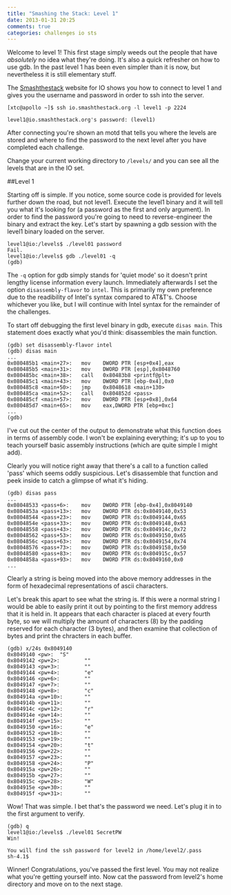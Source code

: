 ```yaml
---
title: "Smashing the Stack: Level 1"
date: 2013-01-31 20:25
comments: true
categories: challenges io sts
---
```


Welcome to level 1! This first stage simply weeds out the people that have _absolutely_ no idea what they're doing.
It's also a quick refresher on how to use gdb. In the past level 1 has been even simpler than it is now, but nevertheless
it is still elementary stuff.

The [Smashthestack](http://io.smashthestack.org:84/) website for IO shows you how to connect to level 1 and gives you the username
and password in order to ssh into the server.

```
[xtc@apollo ~]$ ssh io.smashthestack.org -l level1 -p 2224

level1@io.smashthestack.org's password: (level1)
```

After connecting you're shown an motd that tells you where the levels are stored and where to find the password to the next level
after you have completed each challenge.

Change your current working directory to `/levels/` and you can see all the levels that are in the IO set.

##Level 1

Starting off is simple. If you notice, some source code is provided for levels further down the road, but not level1.
Execute the level1 binary and it will tell you what it's looking for (a password as the first and only argument).
In order to find the password you're going to need to reverse-engineer the binary and extract the key. Let's start by spawning
a gdb session with the level1 binary loaded on the server.

```
level1@io:/levels$ ./level01 password
Fail.
level1@io:/levels$ gdb ./level01 -q
(gdb)
```

The `-q` option for gdb simply stands for 'quiet mode' so it doesn't print lengthy license information every launch.
Immediately afterwards I set the option `disassembly-flavor` to `intel`. This is primarily my own preference due to the readibility
of Intel's syntax compared to AT&T's. Choose whichever you like, but I will continue with Intel syntax for the remainder of the
challenges.

To start off debugging the first level binary in gdb, execute `disas main`. This statement does exactly what you'd think:
disassembles the main function.

```
(gdb) set disassembly-flavor intel
(gdb) disas main
...
0x080485b1 <main+27>:   mov    DWORD PTR [esp+0x4],eax
0x080485b5 <main+31>:   mov    DWORD PTR [esp],0x8048760
0x080485bc <main+38>:   call   0x80483b8 <printf@plt>
0x080485c1 <main+43>:   mov    DWORD PTR [ebp-0x4],0x0
0x080485c8 <main+50>:   jmp    0x8048618 <main+130>
0x080485ca <main+52>:   call   0x804852d <pass>
0x080485cf <main+57>:   mov    DWORD PTR [esp+0x8],0x64
0x080485d7 <main+65>:   mov    eax,DWORD PTR [ebp+0xc]
...
(gdb)
```

I've cut out the center of the output to demonstrate what this function does in terms of assembly code. I won't be explaining
everything; it's up to you to teach yourself basic assembly instructions (which are quite simple I might add).

Clearly you will notice right away that there's a call to a function called 'pass' which seems oddly suspicious.
Let's disassemble that function and peek inside to catch a glimpse of what it's hiding.

```
(gdb) disas pass
...
0x08048533 <pass+6>:    mov    DWORD PTR [ebp-0x4],0x8049140
0x0804853a <pass+13>:   mov    DWORD PTR ds:0x8049140,0x53
0x08048544 <pass+23>:   mov    DWORD PTR ds:0x8049144,0x65
0x0804854e <pass+33>:   mov    DWORD PTR ds:0x8049148,0x63
0x08048558 <pass+43>:   mov    DWORD PTR ds:0x804914c,0x72
0x08048562 <pass+53>:   mov    DWORD PTR ds:0x8049150,0x65
0x0804856c <pass+63>:   mov    DWORD PTR ds:0x8049154,0x74
0x08048576 <pass+73>:   mov    DWORD PTR ds:0x8049158,0x50
0x08048580 <pass+83>:   mov    DWORD PTR ds:0x804915c,0x57
0x0804858a <pass+93>:   mov    DWORD PTR ds:0x8049160,0x0
...
```

Clearly a string is being moved into the above memory addresses in the form of hexadecimal representations of ascii characters.

Let's break this apart to see what the string is. If this were a normal string I would be able to easily print it out by pointing
to the first memory address that it is held in. It appears that each character is placed at every fourth byte, so we will multiply
the amount of characters (8) by the padding reserved for each character (3 bytes), and then examine that collection of bytes and print
the chracters in each buffer.

```
(gdb) x/24s 0x8049140
0x8049140 <pw>:  "S"
0x8049142 <pw+2>:        ""
0x8049143 <pw+3>:        ""
0x8049144 <pw+4>:        "e"
0x8049146 <pw+6>:        ""
0x8049147 <pw+7>:        ""
0x8049148 <pw+8>:        "c"
0x804914a <pw+10>:       ""
0x804914b <pw+11>:       ""
0x804914c <pw+12>:       "r"
0x804914e <pw+14>:       ""
0x804914f <pw+15>:       ""
0x8049150 <pw+16>:       "e"
0x8049152 <pw+18>:       ""
0x8049153 <pw+19>:       ""
0x8049154 <pw+20>:       "t"
0x8049156 <pw+22>:       ""
0x8049157 <pw+23>:       ""
0x8049158 <pw+24>:       "P"
0x804915a <pw+26>:       ""
0x804915b <pw+27>:       ""
0x804915c <pw+28>:       "W"
0x804915e <pw+30>:       ""
0x804915f <pw+31>:       ""
```

Wow! That was simple. I bet that's the password we need. Let's plug it in to the first argument to verify.

```
(gdb) q
level1@io:/levels$ ./level01 SecretPW
Win!

You will find the ssh password for level2 in /home/level2/.pass
sh-4.1$
```

Winner! Congratulations, you've passed the first level. You may not realize what you're getting yourself into.
Now cat the password from level2's home directory and move on to the next stage.

